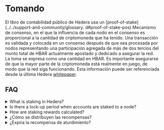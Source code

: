 # Tomando

El libro de contabilidad público de Hedera usa un [proof-of-stake](../../support-and-community/glossary. d#proof-of-stake-pos) Mecanismo de consenso, en el que la influencia de cada nodo en el consenso es proporcional a la cantidad de criptomoneda que ha tenido. Una transacción es validada y colocada en un consenso después de que sea procesada por nodos representando una participación agregada de más de dos tercios del monto total de HBAR actualmente apostado y dedicado a asegurar la red. La toma se expresa como una cantidad en HBAR. Es importante asegurarse de que la mayor parte de la criptomoneda está realmente en juego, de modo que la red siga funcionando. Esta información puede ser referenciada desde la última Hedera [whitepaper](https://hedera.com/hh\_whitepaper\_v2.1-20200815.pdf).

## FAQ

<details>

<summary>What is staking in Hedera?</summary>

El consumo es el proceso de participar en un sistema [proof-of-stake](../../support-and-community/glossary.md#proof-of-stake-pos) para validar transacciones y ganar recompensas. Cuando se apuesta, las monedas están bloqueadas pero pueden ser desbloqueadas para operar. Tomar permite a los participantes (participantes) ganar recompensas en sus tenencias, típicamente en fichas o monedas.

</details>

<details>

<summary>Is there a lock-up period when accounts are staked to a node?</summary>

No, no hay un período de bloqueo cuando las cuentas se apuestan a un nodo. El saldo de cuenta apuestado es líquido en todo momento.

</details>

<details>

<summary>How are staking rewards calculated?</summary>

La tasa de recompensa de apuesta está determinada por el Consejo de Gobierno de Hedera y actualizada sobre la red principal. Aprende más sobre apostar recompensas [here](staking.md).

</details>

<details>

<summary>¿Cómo se distribuyen las recompensas?</summary>

[Distribución de recompensas](stake-hbar. d#staking-reward-distribution) puede ser activado por varios mecanismos diferentes, como cuando una cuenta es apuestada a un nodo diferente, cuando el número total de HBAR apostado a una cuenta cambia, o cuando la cuenta apostada es auto-renovada.

</details>

<details>

<summary>¿Expira la recompensa de aturdimiento?</summary>

Las recompensas de absorción no caducan, pero sólo se pueden recoger durante 365 días sin que se active un pago de recompensas. Si pasan más de 365 días sin un pago de recompensas, las recompensas sólo se pueden recoger durante los últimos 365 días.

</details>

